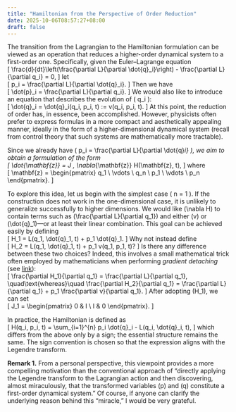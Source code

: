 ```yaml
---
title: "Hamiltonian from the Perspective of Order Reduction"
date: 2025-10-06T08:57:27+08:00
draft: false
---
```


The transition from the Lagrangian to the Hamiltonian formulation can be viewed as an operation that reduces a higher-order dynamical system to a first-order one. Specifically, given the Euler–Lagrange equation  
\[
\frac{d}{dt}\left(\frac{\partial L}{\partial \dot{q}_i}\right) - \frac{\partial L}{\partial q_i} = 0,
\]
let  
\[
p_i = \frac{\partial L}{\partial \dot{q}_i}.
\]
Then we have  
\[
\dot{p}_i = \frac{\partial L}{\partial q_i}.
\]
We would also like to introduce an equation that describes the evolution of \( q_i \):  
\[
\dot{q}_i = \dot{q}_i(q_i, p_i, t) := v(q_i, p_i, t).
\]
At this point, the reduction of order has, in essence, been accomplished. However, physicists often prefer to express formulas in a more compact and aesthetically appealing manner, ideally in the form of a higher-dimensional dynamical system (recall from control theory that such systems are mathematically more tractable).  

Since we already have \( p_i = \frac{\partial L}{\partial \dot{q}_i} \), we aim to obtain a formulation of the form  
\[
\dot{\mathbf{z}} = J \, \nabla_{\mathbf{z}} H(\mathbf{z}, t),
\]
where  
\[
\mathbf{z} =
\begin{pmatrix}
q_1 \\ \vdots \\ q_n \\ p_1 \\ \vdots \\ p_n
\end{pmatrix}.
\]

To explore this idea, let us begin with the simplest case \( n = 1 \). If the construction does not work in the one-dimensional case, it is unlikely to generalize successfully to higher dimensions. We would like \(\nabla H\) to contain terms such as \(\frac{\partial L}{\partial q_1}\) and either \(v\) or \(\dot{q}_1\)—or at least their linear combination. This goal can be achieved easily by defining  
\[
H_1 = L(q_1, \dot{q}_1, t) + p_1 \dot{q}_1.
\]
Why not instead define  
\[
H_2 = L(q_1, \dot{q}_1, t) + p_1 v(q_1, p_1, t)?
\]
Is there any difference between these two choices? Indeed, this involves a small mathematical trick often employed by mathematicians when performing *gradient detaching* (see [link](https://bnikolic.co.uk/blog/pytorch-detach.html)):  
\[
\frac{\partial H_1}{\partial q_1} = \frac{\partial L}{\partial q_1},
\quad\text{whereas}\quad
\frac{\partial H_2}{\partial q_1} = \frac{\partial L}{\partial q_1} + p_1 \frac{\partial v}{\partial q_1}.
\]
After adopting \(H_1\), we can set  
\[
J_1 =
\begin{pmatrix}
0 & I \\
I & 0
\end{pmatrix}.
\]

In practice, the Hamiltonian is defined as  
\[
H(q_i, p_i, t) = \sum_{i=1}^{n} p_i \dot{q}_i - L(q_i, \dot{q}_i, t),
\]
which differs from the above only by a sign; the essential structure remains the same. The sign convention is chosen so that the expression aligns with the Legendre transform.

**Remark 1.** From a personal perspective, this viewpoint provides a more compelling motivation than the conventional approach of “directly applying the Legendre transform to the Lagrangian action and then discovering, almost miraculously, that the transformed variables \(p\) and \(q\) constitute a first-order dynamical system.” Of course, if anyone can clarify the underlying reason behind this “miracle,” I would be very grateful.  
